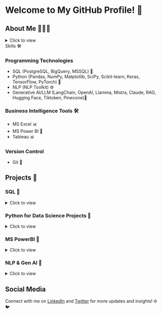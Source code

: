 # Welcome to My GitHub Profile! 👋


## About Me 👨🏽‍💻
<details>
  <summary>Click to view</summary>
  
I am Segun Umoru, a  certified Data Scientist, Data Analytics, and Mathematician with a keen interest in Machine learning, Deep learning, Natural Language Processing, and Generative Artificial Intelligence.
I lead a team of data analysts and data scientists in solving critical business problems for companies in e-commerce, health, education, logistics, and finance. 

In my roles at Gomycode and Quantum Analytics, I have helped increase visibility and profitability by 40% through data-driven strategies that optimize marketing and operations. 

Leveraging predictive modeling and analytics, I empower organizations to make informed decisions that reduce churn, enhance cost-effectiveness, and develop successful sales and marketing initiatives. 

As a data scientist consultant, my passion lies in leading and supporting data enthusiasts, professionals, and organizations with key valuable insights to accelerate skills development, improved data-driven decision making to improve their work, and enhanced productivity, and better utilization of resources.

As an accomplished Data Scientist and Mathematician, I am uniquely positioned to provide the valuable insights and support that data professionals require to thrive in today's data-driven landscape. By leveraging my extensive experience and deep understanding of data science, analytics, and problem-solving, I can empower you and your team to unlock the full potential of your data and drive transformative changes within your organization.

Whether you are looking to accelerate skill development, improve decision-making, enhance productivity, or gain a competitive edge, I am dedicated to sharing my expertise and guiding you through every step of the process. My commitment to fostering a data-driven culture and supporting the career progression of data enthusiasts sets me apart, ensuring that the insights I provide have a lasting impact on both individual and organizational success.

Unlock the power of your data and take your organization to new heights by partnering with me. Together, we can navigate the complexities of data science, uncover actionable insights, and translate them into tangible business outcomes that drive innovation, improve customer experiences, and position you as a leader in your industry. Invest in your data's future, and let me be your trusted guide on the path to data-driven excellence.
</details



## Skills 🛠
### Programming Technologies
- SQL (PostgreSQL, BigQuery, MSSQL) 💾
- Python (Pandas, NumPy, Matplotlib, SciPy, Scikit-learn, Keras, TensorFlow, PyTorch) 🐍
- NLP (NLP Toolkit) ⚙️
- Generative AI/LLM (LangChain, OpenAI, Llamma, Mistra, Claude, RAG, Hugging Face, Tiktoken, Pinecone)🧬


### Business Intelligence Tools 🛠
- MS Excel 📊
- MS Power BI 💼
- Tableau 📊

### Version Control
- Git 🌳

## Projects 💼
### SQL 📂
<details>
  <summary>Click to view</summary>
  
  - [Khalid Sales Data Analysis with SQL](https://github.com/segunumoru1/Khalid-Sales-Data-with-SQL.git) 

</details>



### Python for Data Science Projects 🐍
<details>
  <summary>Click to view</summary>
  
  - [Financial Inclusion in Africa Bank Account Prediction](https://github.com/segunumoru1/Financial-Inclusion-in-Africa-Bank-Account-Prediction.git)
  - [Chatbot Creation](https://github.com/segunumoru1/Chatbot-Creation.git)
  - [Online Payments Fraud Detection Blossom Bank](https://github.com/segunumoru1/Online-Payments-Fraud-Detection-Blossom-Bank.git)
  - [US Nurse Attrition Analytics and Prediction](https://github.com/segunumoru1/US-Nurse-Attrition-Analytics-and-Prediction.git)
  - [Bank Marketing Product Uptake](https://github.com/segunumoru1/Bank-Marketing-Product-Uptake.git)
  - [Petmind Sales Analysis](https://github.com/segunumoru1/PetMind-Sales-Analysis.git)
  - [Audio to Text System](https://github.com/segunumoru1/Speech_Recognition.git)


</details>


### MS PowerBI 🔎
<details>
  <summary>Click to view</summary>
  
  - [Olympic Athlete Event Analysis and Report](https://github.com/segunumoru1/Athlete_Event_Analysis_Report.git)
  - [Skybound Digital Marketing Analysis and Report](https://github.com/segunumoru1/Skybound-Digital-Marketing-Analysis_Report.git)
  - [Olist E-commerce Analysis and Report](https://github.com/segunumoru1/Olist-E-commerce-Analysis-And-Report.git)
  - [Abt Sales Analysis and Report](https://github.com/segunumoru1/Abt-Sales-Analysis-and-Report)
  - [USA Retail Sales Report](https://github.com/segunumoru1/US-Retail-Sales-Report.git)

</details>

### NLP & Gen AI 🧬
<details>
  <summary>Click to view</summary>
  
  - [AI-Powered Adult Disability Payment Form](https://github.com/segunumoru1/Adult-Disability-Payment-Form-Assistant-Chatbot.git)
  - [Telegram FAQ Conversional Chatbot](https://github.com/segunumoru1/Telegram-Chatbot.git)
  - [A Conversional Chatbot](https://github.com/segunumoru1/Conversational-Chatbot-Creation.git)
 
</details>


## Social Media
Connect with me on [LinkedIn](https://www.linkedin.com/in/segun-umoru/) and [Twitter](https://twitter.com/SegunUmoru) for more updates and insights! 🌐🐦
